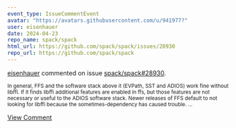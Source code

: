 ```yaml
---
event_type: IssueCommentEvent
avatar: "https://avatars.githubusercontent.com/u/941977?"
user: eisenhauer
date: 2024-04-23
repo_name: spack/spack
html_url: https://github.com/spack/spack/issues/28930
repo_url: https://github.com/spack/spack
---
```


<a href='https://github.com/eisenhauer' target='_blank'>eisenhauer</a> commented on issue <a href='https://github.com/spack/spack/issues/28930' target='_blank'>spack/spack#28930</a>.

<small>In general, FFS and the software stack above it (EVPath, SST and ADIOS) work fine without libffi.  If it finds libffi additional features are enabled in ffs, but those features are not necessary or useful to the ADIOS software stack.  Newer releases of FFS default to not looking for libffi because the sometimes-dependency has caused trouble....</small>

<a href='https://github.com/spack/spack/issues/28930' target='_blank'>View Comment</a>